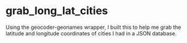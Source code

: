 # grab_long_lat_cities
Using the geocoder-geonames wrapper, I built this to help me grab the latitude and longitude coordinates of cities I had in a JSON database.
